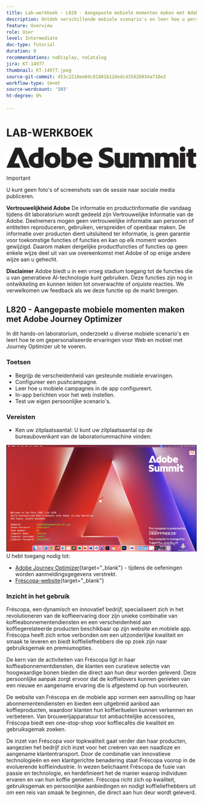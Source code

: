 ```yaml
---
title: Lab-werkboek - L820 - Aangepaste mobiele momenten maken met Adobe Journey Optimizer
description: Ontdek verschillende mobiele scenario's en leer hoe u persoonlijke ervaringen voor internet en mobiele apparaten kunt implementeren met Journey Optimizer.
feature: Overview
role: User
level: Intermediate
doc-type: Tutorial
duration: 0
recommendations: noDisplay, noCatalog
jira: KT-14977
thumbnail: KT-14977.jpeg
source-git-commit: d53c2218ee69c81881b12dedc435826034a710e3
workflow-type: tm+mt
source-wordcount: '503'
ht-degree: 0%

---
```



# LAB-WERKBOEK

![Adobe Summit - alternatieve tekst](/help/summit/l820-lab-workbook/assets/adobe-summit.png "Adobe Summit")

>[!IMPORTANT]
>
>U kunt geen foto&#39;s of screenshots van de sessie naar sociale media publiceren.
>
>**Vertrouwelijkheid Adobe**
>De informatie en productinformatie die vandaag tijdens dit laboratorium wordt gedeeld zijn Vertrouwelijke Informatie van de Adobe.
>Deelnemers mogen geen vertrouwelijke informatie aan personen of entiteiten reproduceren, gebruiken, verspreiden of openbaar maken.
>De informatie over producten dient uitsluitend ter informatie, is geen garantie voor toekomstige functies of functies en kan op elk moment worden gewijzigd. Daarom maken dergelijke productfuncties of functies op geen enkele wijze deel uit van uw overeenkomst met Adobe of op enige andere wijze aan u gehecht.
>
>**Disclaimer**
>Adobe biedt u in een vroeg stadium toegang tot de functies die u van generatieve AI-technologie kunt gebruiken. Deze functies zijn nog in ontwikkeling en kunnen leiden tot onverwachte of onjuiste reacties. We verwelkomen uw feedback als we deze functie op de markt brengen.

## L820 - Aangepaste mobiele momenten maken met Adobe Journey Optimizer

In dit hands-on laboratorium, onderzoekt u diverse mobiele scenario&#39;s en leert hoe te om gepersonaliseerde ervaringen voor Web en mobiel met Journey Optimizer uit te voeren.

### Toetsen

* Begrijp de verscheidenheid van gesteunde mobiele ervaringen.
* Configureer een pushcampagne.
* Leer hoe u mobiele campagnes in de app configureert.
* In-app berichten voor het web instellen.
* Test uw eigen persoonlijke scenario&#39;s.

### Vereisten

* Ken uw zitplaatsaantal: U kunt uw zitplaatsaantal op de bureaubovenkant van de laboratoriummachine vinden:

![Zitplaatsnummer](/help/summit/l820-lab-workbook/assets/locate-seat-number.png)
U hebt toegang nodig tot:

* [Adobe Journey Optimizer](https://experience.adobe.com/#/@techmarketingdemos/sname:summit-ajo-lab/journey-optimizer/home){target="_blank"}  - tijdens de oefeningen worden aanmeldingsgegevens verstrekt.
* [Fréscopa-website](https://dsn.adobe.com/p/adobe-summit-2024?token=eyJhbGciOiJIUzI1NiIsInR5cCI6IkpXVCJ9.eyJpZCI6ImFub255bW91cyIsImVtYWlsIjoiYW5vbnltb3VzQGFkb2JlLmNvbSIsImlzc3VlciI6InNoYXJlZC1saW5rIiwiYXJnb24iOnsiYWNjZXNzIjoicmVhZC1wcm9qZWN0IiwicHJvamVjdElkIjoiYWRvYmUtc3VtbWl0LTIwMjQifSwiaWF0IjoxNzEwNTI0MTIwLCJleHAiOjE3MTIzMzg1MjB9.q2uGVst6HjJw8SCWl-3pViNzepkdGnNCvGqZnbbkTsY){target="_blank"}


### Inzicht in het gebruik

Fréscopa, een dynamisch en innovatief bedrijf, specialiseert zich in het revolutioneren van de koffieervaring door zijn unieke combinatie van koffieabonnementendiensten en een verscheidenheid aan koffiegerelateerde producten beschikbaar op zijn website en mobiele app. Fréscopa heeft zich ertoe verbonden om een uitzonderlijke kwaliteit en smaak te leveren en biedt koffieliefhebbers die op zoek zijn naar gebruiksgemak en premiumopties.

De kern van de activiteiten van Fréscopa ligt in haar koffieabonnementdiensten, die klanten een curatieve selectie van hoogwaardige bonen bieden die direct aan hun deur worden geleverd. Deze persoonlijke aanpak zorgt ervoor dat de koffielovers kunnen genieten van een nieuwe en aangename ervaring die is afgestemd op hun voorkeuren.

De website van Fréscopa en de mobiele app vormen een aanvulling op haar abonnementendiensten en bieden een uitgebreid aanbod aan koffieproducten, waardoor klanten hun koffierituelen kunnen verkennen en verbeteren. Van brouwerijapparatuur tot ambachtelijke accessoires, Fréscopa biedt een one-stop-shop voor koffiecafés die kwaliteit en gebruiksgemak zoeken.

De inzet van Fréscopa voor topkwaliteit gaat verder dan haar producten, aangezien het bedrijf zich inzet voor het creëren van een naadloze en aangename klantentransport. Door de combinatie van innovatieve technologieën en een klantgerichte benadering staat Fréscopa voorop in de evoluerende koffieindustrie. In wezen belichaamt Fréscopa de fusie van passie en technologie, en herdefinieert het de manier waarop individuen ervaren en van hun koffie genieten. Fréscopa richt zich op kwaliteit, gebruiksgemak en persoonlijke aanbiedingen en nodigt koffieliefhebbers uit om een reis van smaak te beginnen, die direct aan hun deur wordt geleverd.



